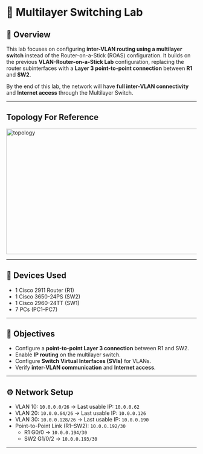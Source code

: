 # 🧩 Multilayer Switching Lab

## 📘 Overview
This lab focuses on configuring **inter-VLAN routing using a multilayer switch** instead of the Router-on-a-Stick (ROAS) configuration. It builds on the previous **VLAN-Router-on-a-Stick Lab** configuration, replacing the router subinterfaces with a **Layer 3 point-to-point connection** between **R1** and **SW2**.  

By the end of this lab, the network will have **full inter-VLAN connectivity** and **Internet access** through the Multilayer Switch.

---

## Topology For Reference
<img width="672" height="333" alt="topology" src="https://github.com/user-attachments/assets/a184dcd7-a2a7-450e-b700-8637ccfe82b7" />

---

## 🧰 Devices Used
- 1 Cisco 2911 Router (R1)  
- 1 Cisco 3650-24PS (SW2)
- 1 Cisco 2960-24TT (SW1)  
- 7 PCs (PC1–PC7)  

---

## 🧠 Objectives
- Configure a **point-to-point Layer 3 connection** between R1 and SW2.  
- Enable **IP routing** on the multilayer switch.  
- Configure **Switch Virtual Interfaces (SVIs)** for VLANs.  
- Verify **inter-VLAN communication** and **Internet access**.

---

## ⚙️ Network Setup
- VLAN 10: `10.0.0.0/26` → Last usable IP: `10.0.0.62`  
- VLAN 20: `10.0.0.64/26` → Last usable IP: `10.0.0.126`  
- VLAN 30: `10.0.0.128/26` → Last usable IP: `10.0.0.190`  
- Point-to-Point Link (R1–SW2): `10.0.0.192/30`  
  - R1 G0/0 → `10.0.0.194/30`  
  - SW2 G1/0/2 → `10.0.0.193/30`

---

